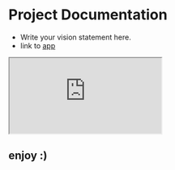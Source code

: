 <link rel="stylesheet" href="extra_styles.css" />

# Project Documentation

- Write your vision statement here.
- link to [app](https://utrapp.gitlab.io/learning-flutter/app/)

<div class="mobile-frame">
<iframe src="https://utrapp.gitlab.io/learning-flutter/app/" seamless></iframe>
</div>

## enjoy :)
